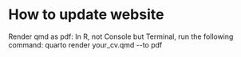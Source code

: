 # How to update website

Render qmd as pdf:
In R, not Console but Terminal, run the following command:
quarto render your_cv.qmd --to pdf

